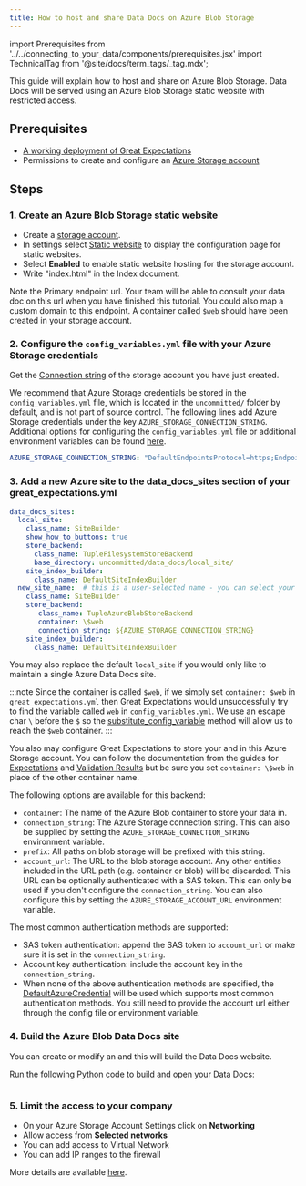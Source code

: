 ```yaml
---
title: How to host and share Data Docs on Azure Blob Storage
---
```

import Prerequisites from '../../connecting_to_your_data/components/prerequisites.jsx'
import TechnicalTag from '@site/docs/term_tags/_tag.mdx';

This guide will explain how to host and share <TechnicalTag relative="../../../" tag="data_docs" text="Data Docs" /> on Azure Blob Storage. 
Data Docs will be served using an Azure Blob Storage static website with restricted access.

## Prerequisites

<Prerequisites>

- [A working deployment of Great Expectations](/docs/guides/setup/setup_overview)
- Permissions to create and configure an [Azure Storage account](https://docs.microsoft.com/en-us/azure/storage)

</Prerequisites>

## Steps

### 1. Create an Azure Blob Storage static website

- Create a [storage account](https://docs.microsoft.com/en-us/azure/storage).
- In settings select [Static website](https://docs.microsoft.com/en-us/azure/storage/blobs/storage-blob-static-website-host) to display the configuration page for static websites.
- Select **Enabled** to enable static website hosting for the storage account.
- Write "index.html" in the Index document.

Note the Primary endpoint url. Your team will be able to consult your data doc on this url when you have finished this tutorial. You could also map a custom domain to this endpoint.
A container called ``$web`` should have been created in your storage account.


### 2. Configure the ``config_variables.yml`` file with your Azure Storage credentials

Get the [Connection string](https://docs.microsoft.com/en-us/azure/storage/common/storage-account-keys-manage?tabs=azure-portal) of the storage account you have just created.

We recommend that Azure Storage credentials be stored in the ``config_variables.yml`` file, which is located in the ``uncommitted/`` folder by default, and is not part of source control. The following lines add Azure Storage credentials under the key ``AZURE_STORAGE_CONNECTION_STRING``. Additional options for configuring the ``config_variables.yml`` file or additional environment variables can be found [here](../../setup/configuring_data_contexts/how_to_configure_credentials.md).

```yaml
AZURE_STORAGE_CONNECTION_STRING: "DefaultEndpointsProtocol=https;EndpointSuffix=core.windows.net;AccountName=<YOUR-STORAGE-ACCOUNT-NAME>;AccountKey=<YOUR-STORAGE-ACCOUNT-KEY==>"
```
   

### 3. Add a new Azure site to the data_docs_sites section of your great_expectations.yml
  
```yaml
data_docs_sites:
  local_site:
    class_name: SiteBuilder
    show_how_to_buttons: true
    store_backend:
      class_name: TupleFilesystemStoreBackend
      base_directory: uncommitted/data_docs/local_site/
    site_index_builder:
      class_name: DefaultSiteIndexBuilder
  new_site_name:  # this is a user-selected name - you can select your own
    class_name: SiteBuilder
    store_backend:
       class_name: TupleAzureBlobStoreBackend
       container: \$web
       connection_string: ${AZURE_STORAGE_CONNECTION_STRING}
    site_index_builder:
      class_name: DefaultSiteIndexBuilder
```

You may also replace the default ``local_site`` if you would only like to maintain a single Azure Data Docs site.

:::note
 Since the container is called ``$web``, if we simply set ``container: $web`` in ``great_expectations.yml`` then Great Expectations would unsuccessfully try to find the variable called ``web`` in ``config_variables.yml``. 
 We use an escape char ``\`` before the ``$`` so the [substitute_config_variable](https://legacy.docs.greatexpectations.io/en/latest/autoapi/great_expectations/data_context/util/index.html?highlight=substitute_config_variable#great_expectations.data_context.util.substitute_config_variable) method will allow us to reach the ``$web`` container.
:::

You also may configure Great Expectations to store your <TechnicalTag relative="../../../" tag="expectation" text="Expectations" /> and <TechnicalTag relative="../../../" tag="validation_result" text="Validation Results" /> in this Azure Storage account.
You can follow the documentation from the guides for [Expectations](../../setup/configuring_metadata_stores/how_to_configure_an_expectation_store_in_azure_blob_storage.md) and [Validation Results](../../setup/configuring_metadata_stores/how_to_configure_a_validation_result_store_in_azure_blob_storage.md) but be sure you set ``container: \$web`` in place of the other container name.

The following options are available for this backend:

  * ``container``: The name of the Azure Blob container to store your data in.
  * ``connection_string``: The Azure Storage connection string.
  This can also be supplied by setting the ``AZURE_STORAGE_CONNECTION_STRING`` environment variable.
  * ``prefix``: All paths on blob storage will be prefixed with this string.
  * ``account_url``: The URL to the blob storage account. Any other entities included in the URL path (e.g. container or blob) will be discarded.
  This URL can be optionally authenticated with a SAS token.
  This can only be used if you don't configure the ``connection_string``. 
  You can also configure this by setting the ``AZURE_STORAGE_ACCOUNT_URL`` environment variable.

The most common authentication methods are supported:

* SAS token authentication: append the SAS token to ``account_url`` or make sure it is set in the ``connection_string``.
* Account key authentication: include the account key in the ``connection_string``.
* When none of the above authentication methods are specified, the [DefaultAzureCredential](https://docs.microsoft.com/en-us/python/api/azure-identity/azure.identity.defaultazurecredential?view=azure-python) will be used which supports most common authentication methods.
  You still need to provide the account url either through the config file or environment variable.


### 4. Build the Azure Blob Data Docs site

You can create or modify an <TechnicalTag tag="expectation_suite" text="Expectation Suite" /> and this will build the Data Docs website.

Run the following Python code to build and open your Data Docs:

``` python name="tests/integration/docusaurus/reference/glossary/data_docs.py data_docs_site"
```

### 5. Limit the access to your company

- On your Azure Storage Account Settings click on **Networking**
- Allow access from **Selected networks**
- You can add access to Virtual Network
- You can add IP ranges to the firewall 

More details are available [here](https://docs.microsoft.com/en-us/azure/storage/common/storage-network-security?tabs=azure-portal).
